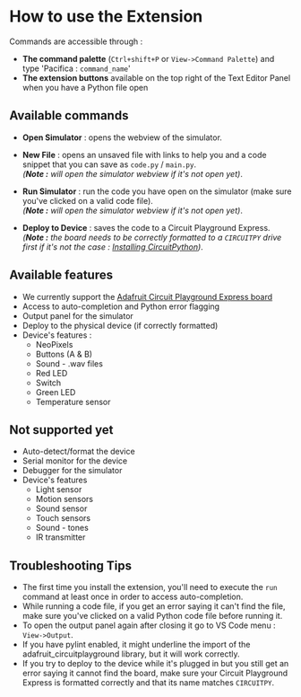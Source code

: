 # How to use the Extension

Commands are accessible through :

- **The command palette** (`Ctrl+shift+P` or `View->Command Palette`) and type 'Pacifica : `command_name`'
- **The extension buttons** available on the top right of the Text Editor Panel when you have a Python file open

## Available commands

- **Open Simulator** : opens the webview of the simulator.

- **New File** : opens an unsaved file with links to help you and a code snippet that you can save as `code.py` / `main.py`.  
  _(**Note :** will open the simulator webview if it's not open yet)_.

- **Run Simulator** : run the code you have open on the simulator (make sure you've clicked on a valid code file).  
  _(**Note :** will open the simulator webview if it's not open yet)_.

- **Deploy to Device** : saves the code to a Circuit Playground Express.  
  _(**Note :** the board needs to be correctly formatted to a `CIRCUITPY` drive first if it's not the case : [Installing CircuitPython](https://learn.adafruit.com/welcome-to-circuitpython/installing-circuitpython))_.

## Available features

- We currently support the [Adafruit Circuit Playground Express board](https://www.adafruit.com/product/3333)
- Access to auto-completion and Python error flagging
- Output panel for the simulator
- Deploy to the physical device (if correctly formatted)
- Device's features :
  - NeoPixels
  - Buttons (A & B)
  - Sound - .wav files
  - Red LED
  - Switch
  - Green LED
  - Temperature sensor

## Not supported yet

- Auto-detect/format the device
- Serial monitor for the device
- Debugger for the simulator
- Device's features
  - Light sensor
  - Motion sensors
  - Sound sensor
  - Touch sensors
  - Sound - tones
  - IR transmitter

## Troubleshooting Tips

- The first time you install the extension, you'll need to execute the `run` command at least once in order to access auto-completion.
- While running a code file, if you get an error saying it can't find the file, make sure you've clicked on a valid Python code file before running it.
- To open the output panel again after closing it go to VS Code menu : `View->Output`.
- If you have pylint enabled, it might underline the import of the adafruit_circuitplayground library, but it will work correctly.
- If you try to deploy to the device while it's plugged in but you still get an error saying it cannot find the board, make sure your Circuit Playground Express is formatted correctly and that its name matches `CIRCUITPY`.
